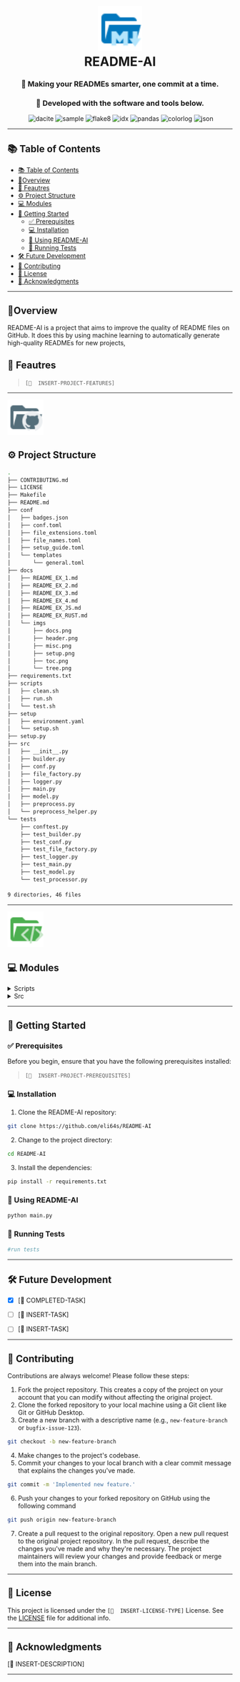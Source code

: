 <div align="center">
<h1 align="center">
<img src="https://raw.githubusercontent.com/PKief/vscode-material-icon-theme/ec559a9f6bfd399b82bb44393651661b08aaf7ba/icons/folder-markdown-open.svg" width="100" />
<br>
README-AI
</h1>
<h3 align="center">📍 Making your READMEs smarter, one commit at a time.</h3>
<h3 align="center">🚀 Developed with the software and tools below.</h3>
<p align="center">

<img src="https://img.shields.io/badge/OpenAI-412991.svg?style=for-the-badge&logo=OpenAI&logoColor=white" alt="" />
<img src="https://img.shields.io/badge/pandas-150458.svg?style=for-the-badge&logo=pandas&logoColor=white" alt="dacite" />
<img src="https://img.shields.io/badge/Markdown-000000.svg?style=for-the-badge&logo=Markdown&logoColor=white" alt="sample" />
<img src="https://img.shields.io/badge/JSON-000000.svg?style=for-the-badge&logo=JSON&logoColor=white" alt="flake8" />

<img src="https://img.shields.io/badge/Python-3776AB.svg?style=for-the-badge&logo=Python&logoColor=white" alt="idx" />
<img src="https://img.shields.io/badge/Pytest-0A9EDC.svg?style=for-the-badge&logo=Pytest&logoColor=white" alt="pandas" />
<img src="https://img.shields.io/badge/spaCy-09A3D5.svg?style=for-the-badge&logo=spaCy&logoColor=white" alt="colorlog" />
<img src="https://img.shields.io/badge/GNU%20Bash-4EAA25.svg?style=for-the-badge&logo=GNU-Bash&logoColor=white" alt="json" />
</p>

</div>

---
## 📚 Table of Contents
- [📚 Table of Contents](#-table-of-contents)
- [📍Overview](#overview)
- [🔮 Feautres](#-feautres)
- [⚙️ Project Structure](#️-project-structure)
- [💻 Modules](#-modules)
- [🚀 Getting Started](#-getting-started)
  - [✅ Prerequisites](#-prerequisites)
  - [💻 Installation](#-installation)
  - [🤖 Using README-AI](#-using-readme-ai)
  - [🧪 Running Tests](#-running-tests)
- [🛠 Future Development](#-future-development)
- [🤝 Contributing](#-contributing)
- [🪪 License](#-license)
- [🙏 Acknowledgments](#-acknowledgments)

---

## 📍Overview

README-AI is a project that aims to improve the quality of README files on GitHub. It does this by using machine learning to automatically generate high-quality READMEs for new projects,

## 🔮 Feautres

> `[📌  INSERT-PROJECT-FEATURES]`

---

<img src="https://raw.githubusercontent.com/PKief/vscode-material-icon-theme/ec559a9f6bfd399b82bb44393651661b08aaf7ba/icons/folder-github-open.svg" width="80" />

## ⚙️ Project Structure

```bash
.
├── CONTRIBUTING.md
├── LICENSE
├── Makefile
├── README.md
├── conf
│   ├── badges.json
│   ├── conf.toml
│   ├── file_extensions.toml
│   ├── file_names.toml
│   ├── setup_guide.toml
│   └── templates
│       └── general.toml
├── docs
│   ├── README_EX_1.md
│   ├── README_EX_2.md
│   ├── README_EX_3.md
│   ├── README_EX_4.md
│   ├── README_EX_JS.md
│   ├── README_EX_RUST.md
│   └── imgs
│       ├── docs.png
│       ├── header.png
│       ├── misc.png
│       ├── setup.png
│       ├── toc.png
│       └── tree.png
├── requirements.txt
├── scripts
│   ├── clean.sh
│   ├── run.sh
│   └── test.sh
├── setup
│   ├── environment.yaml
│   └── setup.sh
├── setup.py
├── src
│   ├── __init__.py
│   ├── builder.py
│   ├── conf.py
│   ├── file_factory.py
│   ├── logger.py
│   ├── main.py
│   ├── model.py
│   ├── preprocess.py
│   └── preprocess_helper.py
└── tests
    ├── conftest.py
    ├── test_builder.py
    ├── test_conf.py
    ├── test_file_factory.py
    ├── test_logger.py
    ├── test_main.py
    ├── test_model.py
    └── test_processor.py

9 directories, 46 files
```
---

<img src="https://raw.githubusercontent.com/PKief/vscode-material-icon-theme/ec559a9f6bfd399b82bb44393651661b08aaf7ba/icons/folder-src-open.svg" width="80" />

## 💻 Modules
<details closed><summary>Scripts</summary>

| File     | Summary                                                                                                                                            |
|:---------|:---------------------------------------------------------------------------------------------------------------------------------------------------|
| run.sh   | This code is a Bash script that activates a Conda environment and runs a Python script. It also allows for the exporting of environment variables. |
| clean.sh | This code is a Bash script that cleans up files and directories related to Python, Jupyter notebooks, pytest, benchmarks, and a CSV file.          |

</details>

<details closed><summary>Src</summary>

| File                 | Summary                                                                                                                                                                                                                                              |
|:---------------------|:-----------------------------------------------------------------------------------------------------------------------------------------------------------------------------------------------------------------------------------------------------|
| preprocess.py        | This code provides methods to process a GitHub repository, such as cloning the repository to a temporary directory, getting the file contents, and getting the project dependencies.                                                                 |
| conf.py              | This code defines configuration constants for an application, including OpenAI API details, GitHub repository details, Markdown template strings, and project paths.                                                                                 |
| preprocess_helper.py | This code provides helper functions for dependency parsing for readme. ai. It includes functions for parsing Conda environment files, Pipfiles, pyproject. toml, requirements files, Cargo. toml, Cargo. lock, package. json, and yarn. lock.        |
| logger.py            | Logger is a class for the project that provides logging capabilities with colored output. It supports logging levels such as DEBUG, INFO, WARNING, ERROR, and CRITICAL.                                                                              |
| file_factory.py      | This File Factory module provides a class, FileHandler, which allows for the reading and writing of files in markdown, toml, and json formats.                                                                                                       |
| model.py             | This code uses the OpenAI GPT-3 model to generate summary text from code. It uses the OpenAI API to access the GPT-3 model, and the Spacy library to summarize the generated text.                                                                   |
| builder.py           | This code builds a README. md file from a template and data, such as a pandas DataFrame, a configuration object, and a list of dependencies.                                                                                                         |
| main.py              | README-AI is a tool that generates a README. md file for your repository using OpenAI's API. It takes in a repository URL or local directory path, and outputs a README. md file with a summary of the codebase, project dependencies, and a slogan. |

</details>
<hr />

## 🚀 Getting Started

### ✅ Prerequisites

Before you begin, ensure that you have the following prerequisites installed:
> `[📌  INSERT-PROJECT-PREREQUISITES]`

### 💻 Installation

1. Clone the README-AI repository:
```sh
git clone https://github.com/eli64s/README-AI
```

2. Change to the project directory:
```sh
cd README-AI
```

3. Install the dependencies:
```sh
pip install -r requirements.txt
```

### 🤖 Using README-AI

```sh
python main.py
```

### 🧪 Running Tests
```sh
#run tests
```

<hr />

## 🛠 Future Development
- [X] [📌  COMPLETED-TASK]
- [ ] [📌  INSERT-TASK]
- [ ] [📌  INSERT-TASK]


---

## 🤝 Contributing
Contributions are always welcome! Please follow these steps:
1. Fork the project repository. This creates a copy of the project on your account that you can modify without affecting the original project.
2. Clone the forked repository to your local machine using a Git client like Git or GitHub Desktop.
3. Create a new branch with a descriptive name (e.g., `new-feature-branch` or `bugfix-issue-123`).
```sh
git checkout -b new-feature-branch
```
4. Make changes to the project's codebase.
5. Commit your changes to your local branch with a clear commit message that explains the changes you've made.
```sh
git commit -m 'Implemented new feature.'
```
6. Push your changes to your forked repository on GitHub using the following command
```sh
git push origin new-feature-branch
```
7. Create a pull request to the original repository.
Open a new pull request to the original project repository. In the pull request, describe the changes you've made and why they're necessary. 
The project maintainers will review your changes and provide feedback or merge them into the main branch.

---

## 🪪 License

This project is licensed under the `[📌  INSERT-LICENSE-TYPE]` License. See the [LICENSE](https://docs.github.com/en/communities/setting-up-your-project-for-healthy-contributions/adding-a-license-to-a-repository) file for additional info.

---

## 🙏 Acknowledgments

[📌  INSERT-DESCRIPTION]


---

